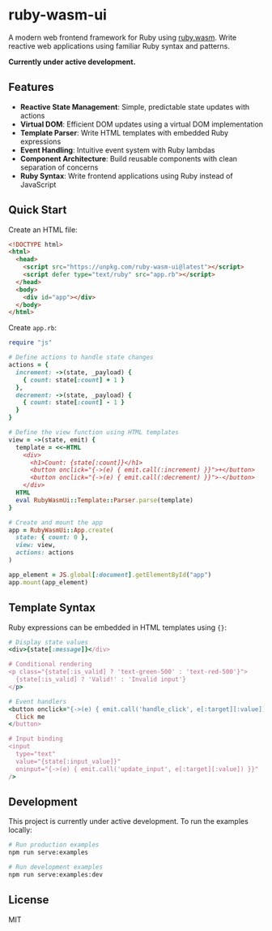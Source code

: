 # ruby-wasm-ui

A modern web frontend framework for Ruby using [ruby.wasm](https://github.com/ruby/ruby.wasm). Write reactive web applications using familiar Ruby syntax and patterns.

**Currently under active development.**

## Features

- **Reactive State Management**: Simple, predictable state updates with actions
- **Virtual DOM**: Efficient DOM updates using a virtual DOM implementation
- **Template Parser**: Write HTML templates with embedded Ruby expressions
- **Event Handling**: Intuitive event system with Ruby lambdas
- **Component Architecture**: Build reusable components with clean separation of concerns
- **Ruby Syntax**: Write frontend applications using Ruby instead of JavaScript

## Quick Start

Create an HTML file:

```html
<!DOCTYPE html>
<html>
  <head>
    <script src="https://unpkg.com/ruby-wasm-ui@latest"></script>
    <script defer type="text/ruby" src="app.rb"></script>
  </head>
  <body>
    <div id="app"></div>
  </body>
</html>
```

Create `app.rb`:

```ruby
require "js"

# Define actions to handle state changes
actions = {
  increment: ->(state, _payload) {
    { count: state[:count] + 1 }
  },
  decrement: ->(state, _payload) {
    { count: state[:count] - 1 }
  }
}

# Define the view function using HTML templates
view = ->(state, emit) {
  template = <<~HTML
    <div>
      <h1>Count: {state[:count]}</h1>
      <button onclick="{->(e) { emit.call(:increment) }}">+</button>
      <button onclick="{->(e) { emit.call(:decrement) }}">-</button>
    </div>
  HTML
  eval RubyWasmUi::Template::Parser.parse(template)
}

# Create and mount the app
app = RubyWasmUi::App.create(
  state: { count: 0 },
  view: view,
  actions: actions
)

app_element = JS.global[:document].getElementById("app")
app.mount(app_element)
```

## Template Syntax

Ruby expressions can be embedded in HTML templates using `{}`:

```ruby
# Display state values
<div>{state[:message]}</div>

# Conditional rendering
<p class="{state[:is_valid] ? 'text-green-500' : 'text-red-500'}">
  {state[:is_valid] ? 'Valid!' : 'Invalid input'}
</p>

# Event handlers
<button onclick="{->(e) { emit.call('handle_click', e[:target][:value]) }}">
  Click me
</button>

# Input binding
<input 
  type="text" 
  value="{state[:input_value]}"
  oninput="{->(e) { emit.call('update_input', e[:target][:value]) }}"
/>
```

## Development

This project is currently under active development. To run the examples locally:

```bash
# Run production examples
npm run serve:examples

# Run development examples
npm run serve:examples:dev
```

## License

MIT
